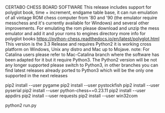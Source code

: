 CERTABO CHESS BOARD SOFTWARE
This release includes support for polyglot book, time + increment, endgame table base, it can run emulation of all vintage ROM chess computer from '80 and '90 (the emulator require messchess and it's currently available for Windows) and several other improvements.
For emulating the rom please download and unzip the mess emulator and add it and your roms to engines directory more info for polyglot books https://python-chess.readthedocs.io/en/latest/polyglot.html
This version is the 3.3 Release and requires Python2 it is working cross platform on Windows, Unix any distro and Mac up to Mojave.
note: For Catalina users please refer to Mac-Catalina branch where the software has been adapted for it but it require Python3. 
The Python2 version will be not any longer supported please switch to Python3, in other branches you can find latest releases already ported to Python3 which will be the only one supported in the next releases

pip2 install --user pygame
pip2 install --user pystockfish
pip2 install --user pyserial
pip2 install --user python-chess==0.23.11
pip2 install --user appdirs
pip2 install --user requests
pip2 install --user win32com

python2 run.py
